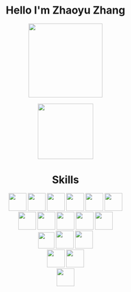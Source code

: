 <h1 align="center">
  Hello I'm Zhaoyu Zhang
</h1>

[//]: # "My github stats, contain actions and languages used, powered by [Anuraghazra's GitHub Readme Stats](https://github.com/anuraghazra/github-readme-stats)" 

<div align="center"> 
  <img height=200 align="center" src="https://github-readme-stats.vercel.app/api?username=Zhayu517&count_private=true&show_icons=true&theme=onedark" />
  <br />
  <br />
  <img height=150 align="center" src="https://github-readme-stats.vercel.app/api/top-langs/?username=Zhayu517&layout=compact&theme=onedark" />
</div>

<h1 align="center">
  Skills
</h1>

<div align="center">
  <!-- https://icons8.com/icons -->
  <a href="https://www.java.com/en/"><img src="icons/icons8-java.svg" width=48 height=48></a>
  <a href="https://www.python.org/"><img src="icons/icons8-python.svg" width=48 height=48></a>
  <a href="https://www.javascript.com/"><img src="icons/icons8-javascript.svg" width=48 height=48></a>
  <a href="https://www.khronos.org/opengl/wiki/Core_Language_(GLSL)"><img src="icons/Opengl-logo.svg" width=48 height=48></a>
  <a href="https://developer.mozilla.org/en-US/docs/Glossary/HTML5"><img src="icons/icons8-html-5.svg" width=48 height=48></a>
  <a href="https://developer.mozilla.org/en-US/docs/Web/CSS"><img src="icons/icons8-css3.svg" width=48 height=48></a>
</div>

<div align="center">
  <a href="https://reactjs.org/"><img src="icons/React-icon.svg" width=48 height=48></a>
  <a href="https://nextjs.org/"><img src="icons/nextjs.svg" width=48 height=48></a>
  <a href="https://sass-lang.com/"><img src="icons/icons8-sass.svg" width=48 height=48></a>
  <a href="https://github.com/pugjs/pug"><img src="icons/pug-final-logo-_-colour-128.svg" width=48 height=48></a>
  <a href="https://threejs.org/"><img src="icons/threejs.svg" width=48 height=48></a>
</div>

<div align="center">
  <a href="https://pytorch.org/"><img src="icons/pytorch-icon.svg" width=44 height=44></a>
  <a href="https://numpy.org/"><img src="icons/numpy-icon.svg" width=48 height=48></a>
  <a href="https://matplotlib.org/"><img src="icons/Matplotlib_icon.svg" width=48 height=48></a>
</div>

<div align="center">
  <a href="https://www.blender.org/"><img src="icons/blender.svg" width=48 height=48></a>
  <a href="https://unity.com/"><img src="icons/icons8-unity.svg" width=48 height=48></a>
</div>

<div align="center">
  <a href="https://aws.amazon.com/"><img src="icons/icons8-amazon-web-services.svg" width=48 height=48></a>
</div>
